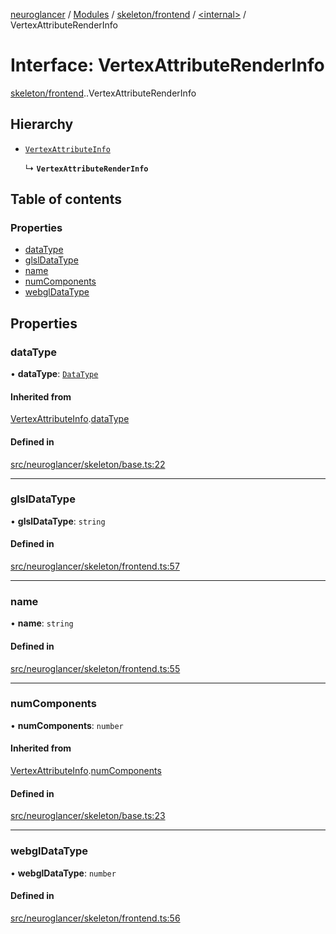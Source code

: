[neuroglancer](../README.md) / [Modules](../modules.md) / [skeleton/frontend](../modules/skeleton_frontend.md) / [<internal\>](../modules/skeleton_frontend._internal_.md) / VertexAttributeRenderInfo

# Interface: VertexAttributeRenderInfo

[skeleton/frontend](../modules/skeleton_frontend.md).[<internal>](../modules/skeleton_frontend._internal_.md).VertexAttributeRenderInfo

## Hierarchy

- [`VertexAttributeInfo`](skeleton_base.VertexAttributeInfo.md)

  ↳ **`VertexAttributeRenderInfo`**

## Table of contents

### Properties

- [dataType](skeleton_frontend._internal_.VertexAttributeRenderInfo.md#datatype)
- [glslDataType](skeleton_frontend._internal_.VertexAttributeRenderInfo.md#glsldatatype)
- [name](skeleton_frontend._internal_.VertexAttributeRenderInfo.md#name)
- [numComponents](skeleton_frontend._internal_.VertexAttributeRenderInfo.md#numcomponents)
- [webglDataType](skeleton_frontend._internal_.VertexAttributeRenderInfo.md#webgldatatype)

## Properties

### dataType

• **dataType**: [`DataType`](../enums/util_data_type.DataType.md)

#### Inherited from

[VertexAttributeInfo](skeleton_base.VertexAttributeInfo.md).[dataType](skeleton_base.VertexAttributeInfo.md#datatype)

#### Defined in

[src/neuroglancer/skeleton/base.ts:22](https://github.com/ActiveBrainAtlas2/neuroglancer/blob/1beb5d34/src/neuroglancer/skeleton/base.ts#L22)

___

### glslDataType

• **glslDataType**: `string`

#### Defined in

[src/neuroglancer/skeleton/frontend.ts:57](https://github.com/ActiveBrainAtlas2/neuroglancer/blob/1beb5d34/src/neuroglancer/skeleton/frontend.ts#L57)

___

### name

• **name**: `string`

#### Defined in

[src/neuroglancer/skeleton/frontend.ts:55](https://github.com/ActiveBrainAtlas2/neuroglancer/blob/1beb5d34/src/neuroglancer/skeleton/frontend.ts#L55)

___

### numComponents

• **numComponents**: `number`

#### Inherited from

[VertexAttributeInfo](skeleton_base.VertexAttributeInfo.md).[numComponents](skeleton_base.VertexAttributeInfo.md#numcomponents)

#### Defined in

[src/neuroglancer/skeleton/base.ts:23](https://github.com/ActiveBrainAtlas2/neuroglancer/blob/1beb5d34/src/neuroglancer/skeleton/base.ts#L23)

___

### webglDataType

• **webglDataType**: `number`

#### Defined in

[src/neuroglancer/skeleton/frontend.ts:56](https://github.com/ActiveBrainAtlas2/neuroglancer/blob/1beb5d34/src/neuroglancer/skeleton/frontend.ts#L56)
